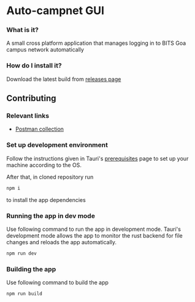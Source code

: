 # Auto-campnet GUI

### What is it?

A small cross platform application that manages logging in to BITS Goa campus network automatically

### How do I install it?

Download the latest build from [releases page](https://github.com/DevSoc-BPGC/auto-campnet/releases)

## Contributing

### Relevant links

- [Postman collection](https://www.postman.com/riskycase/workspace/user-login-apis-sophos)

### Set up development environment

Follow the instructions given in Tauri's [prerequisites](https://tauri.app/v1/guides/getting-started/prerequisites) page to set up your machine according to the OS.

After that, in cloned repository run
```sh
npm i
```
to install the app dependencies

### Running the app in dev mode

Use following command to run the app in development mode. Tauri's development mode allows the app to monitor the rust backend for file changes and reloads the app automatically.
```sh
npm run dev
```

### Building the app

Use following command to build the app
```sh
npm run build
```
